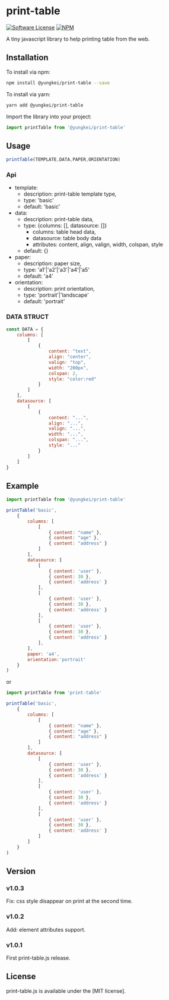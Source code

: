 # print-table
[![Software License](https://img.shields.io/npm/l/@yungkei/print-table)](LICENSE)
[![NPM](https://img.shields.io/npm/v/@yungkei/print-table)](https://www.npmjs.com/package/@yungkei/print-table)

A tiny javascript library to help printing table from the web.

## Installation

To install via npm:

```bash
npm install @yungkei/print-table --save
```

To install via yarn:

```bash
yarn add @yungkei/print-table
```

Import the library into your project:

```js
import printTable from '@yungkei/print-table'
```

## Usage


```js
printTable(TEMPLATE,DATA,PAPER,ORIENTATION)
```
### Api

- template: 
  - description: print-table template type, 
  - type: 'basic'
  - default: 'basic'
- data: 
  - description: print-table data, 
  - type: {columns: [], datasource: []}
    - columns: table head data, 
    - datasource: table body data
    - attributes: content, align, valign, width, colspan, style
  - default: {}
- paper: 
  - description: paper size, 
  - type: 'a1'|'a2'|'a3'|'a4'|'a5'
  - default: 'a4'
- orientation: 
  - description: print orientation, 
  - type: 'portrait'|'landscape'
  - default: 'portrait'

### DATA STRUCT
```javascript
const DATA = {
    columns: [
        [
            { 
                content: "text",
                align: "center",
                valign: "top",
                width: "200px",
                colspan: 2,
                style: "color:red"
            }
        ]
    ],
    datasource: [
        [
            { 
                content: "...",
                align: "...",
                valign: "...",
                width: "...",
                colspan: "...",
                style: "..."
            }
        ]
    ]
}

```

## Example

```js
import printTable from '@yungkei/print-table'

printTable('basic',
    {
        columns: [
            [
                { content: "name" },
                { content: "age" },
                { content: "address" }
            ]
        ],
        datasource: [
            [
                { content: 'user' },
                { content: 30 },
                { content: 'address' }
            ],
            [
                { content: 'user' },
                { content: 30 },
                { content: 'address' }
            ],
            [
                { content: 'user' },
                { content: 30 },
                { content: 'address' }
            ],
        ],
        paper: 'a4',
        orientation:'portrait'
    }
)
```
or
```js
import printTable from 'print-table'

printTable('basic',
    {
        columns: [
            [
                { content: "name" },
                { content: "age" },
                { content: "address" }
            ]
        ],
        datasource: [
            [
                { content: 'user' },
                { content: 30 },
                { content: 'address' }
            ],
            [
                { content: 'user' },
                { content: 30 },
                { content: 'address' }
            ],
            [
                { content: 'user' },
                { content: 30 },
                { content: 'address' }
            ]
        ]
    }
)
```

## Version
### v1.0.3
Fix: css style disappear on print  at the second time.

### v1.0.2
Add: element attributes support.

### v1.0.1
First print-table.js release.

## License

print-table.js is available under the [MIT license].